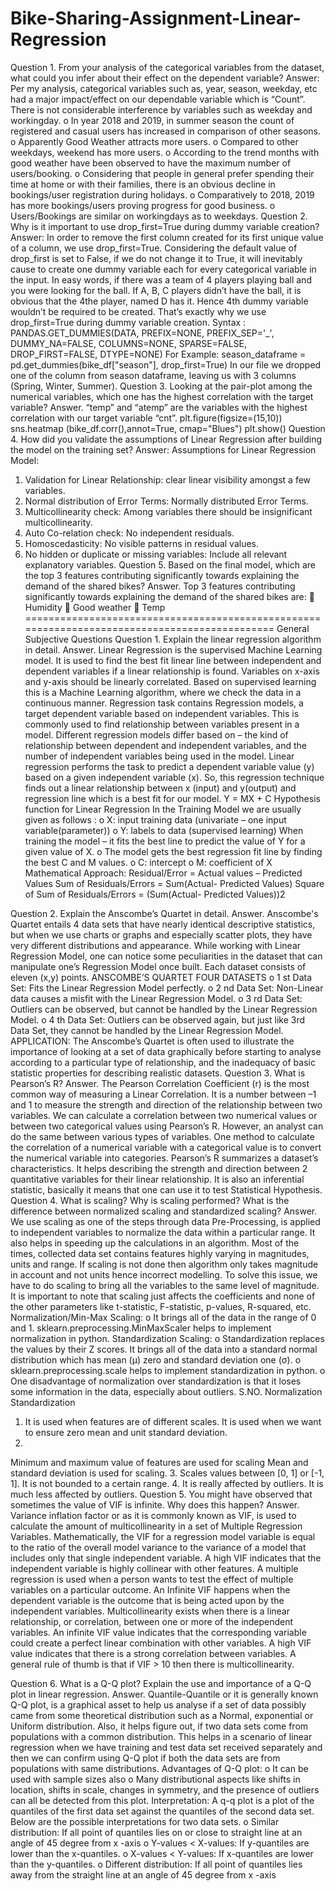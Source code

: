 # Bike-Sharing-Assignment-Linear-Regression

Question 1. From your analysis of the categorical variables from the dataset, what could you infer about their effect on the dependent
variable?
Answer: Per my analysis, categorical variables such as, year, season, weekday, etc had a major impact/effect on our
dependable variable which is “Count”. There is not considerable interference by variables such as weekday and workingday.
o In year 2018 and 2019, in summer season the count of registered and casual users has increased in comparison of other
seasons.
o Apparently Good Weather attracts more users.
o Compared to other weekdays, weekend has more users.
o According to the trend months with good weather have been observed to have the maximum number of users/booking.
o Considering that people in general prefer spending their time at home or with their families, there is an obvious decline in
bookings/user registration during holidays.
o Comparatively to 2018, 2019 has more bookings/users proving progress for good business.
o Users/Bookings are similar on workingdays as to weekdays.
Question 2. Why is it important to use drop_first=True during dummy variable creation?
Answer: In order to remove the first column created for its first unique value of a column, we use drop_first=True.
Considering the default value of drop_first is set to False, if we do not change it to True, it will inevitably cause to create one dummy
variable each for every categorical variable in the input.
In easy words, if there was a team of 4 players playing ball and you were looking for the ball. If A, B, C players didn’t have the ball, it
is obvious that the 4the player, named D has it. Hence 4th dummy variable wouldn’t be required to be created. That’s exactly why we
use drop_first=True during dummy variable creation.
Syntax :
PANDAS.GET_DUMMIES(DATA, PREFIX=NONE, PREFIX_SEP='_', DUMMY_NA=FALSE, COLUMNS=NONE, SPARSE=FALSE, DROP_FIRST=FALSE, DTYPE=NONE)
For Example: season_dataframe = pd.get_dummies(bike_df["season"], drop_first=True)
In our file we dropped one of the column from season dataframe, leaving us with 3 columns (Spring, Winter, Summer).
Question 3. Looking at the pair-plot among the numerical variables, which one has the highest correlation with the target variable?
Answer. “temp” and “atemp” are the variables with the highest correlation with our target variable “cnt”.
plt.figure(figsize=(15,10))
sns.heatmap (bike_df.corr(),annot=True, cmap="Blues")
plt.show()
Question 4. How did you validate the assumptions of Linear Regression after building the model on the training set?
Answer: Assumptions for Linear Regression Model:
1. Validation for Linear Relationship: clear linear visibility amongst a few variables.
2. Normal distribution of Error Terms: Normally distributed Error Terms.
3. Multicollinearity check: Among variables there should be insignificant multicollinearity.
4. Auto Co-relation check: No independent residuals.
5. Homoscedasticity: No visible patterns in residual values.
6. No hidden or duplicate or missing variables: Include all relevant explanatory variables.
Question 5. Based on the final model, which are the top 3 features contributing significantly towards explaining the demand of the
shared bikes?
Answer. Top 3 features contributing significantly towards explaining the demand of the shared bikes are:
 Humidity
 Good weather
 Temp
==============================================================================================
General Subjective Questions
Question 1. Explain the linear regression algorithm in detail.
Answer. Linear Regression is the supervised Machine Learning model. It is used to find the best fit linear line between
independent and dependent variables if a linear relationship is found. Variables on x-axis and y-axis should be linearly correlated.
Based on supervised learning this is a Machine Learning algorithm, where we check the data in a continuous manner. Regression task
contains Regression models, a target dependent variable based on independent variables. This is commonly used to find relationship
between variables present in a model. Different regression models differ based on – the kind of relationship between dependent and
independent variables, and the number of independent variables being used in the model. Linear regression performs the task to
predict a dependent variable value (y) based on a given independent variable (x). So, this regression technique finds out a linear
relationship between x (input) and y(output) and regression line which is a best fit for our model.
 Y = MX + C
 Hypothesis function for Linear Regression
In the Training Model we are usually given as follows :
o X: input training data (univariate – one input variable(parameter))
o Y: labels to data (supervised learning) When training the model – it fits the best line to predict the value of Y for a
given value of X.
o The model gets the best regression fit line by finding the best C and M values.
o C: intercept
o M: coefficient of X
Mathematical Approach:
Residual/Error = Actual values – Predicted Values
 Sum of Residuals/Errors = Sum(Actual- Predicted Values)
Square of Sum of Residuals/Errors = (Sum(Actual- Predicted Values))2 

Question 2. Explain the Anscombe’s Quartet in detail.
Answer. Anscombe's Quartet entails 4 data sets that have nearly identical descriptive statistics, but when we use charts or
graphs and especially scatter plots, they have very different distributions and appearance. While working with Linear Regression
Model, one can notice some peculiarities in the dataset that can manipulate one’s Regression Model once built. Each dataset consists
of eleven (x,y) points.
ANSCOMBE’S QUARTET FOUR DATASETS
o 1
st Data Set: Fits the Linear Regression Model perfectly.
o 2
nd Data Set: Non-Linear data causes a misfit with the Linear Regression Model.
o 3
rd Data Set: Outliers can be observed, but cannot be handled by the Linear Regression Model.
o 4
th Data Set: Outliers can be observed again, but just like 3rd Data Set, they cannot be handled by the Linear Regression
Model.
APPLICATION:
The Anscombe’s Quartet is often used to illustrate the importance of looking at a set of data graphically before starting to analyse
according to a particular type of relationship, and the inadequacy of basic statistic properties for describing realistic datasets.
Question 3. What is Pearson’s R?
Answer. The Pearson Correlation Coefficient (r) is the most common way of measuring a Linear Correlation. It is a number
between –1 and 1 to measure the strength and direction of the relationship between two variables.
We can calculate a correlation between two numerical values or between two categorical values using Pearson’s R. However, an
analyst can do the same between various types of variables. One method to calculate the correlation of a numerical variable with a
categorical value is to convert the numerical variable into categories. Pearson’s R summarizes a dataset’s characteristics. It helps
describing the strength and direction between 2 quantitative variables for their linear relationship. It is also an inferential statistic,
basically it means that one can use it to test Statistical Hypothesis.
Question 4. What is scaling? Why is scaling performed? What is the difference between normalized scaling and standardized scaling?
Answer. We use scaling as one of the steps through data Pre-Processing, is applied to independent variables to normalize the
data within a particular range. It also helps in speeding up the calculations in an algorithm. Most of the times, collected data set
contains features highly varying in magnitudes, units and range. If scaling is not done then algorithm only takes magnitude in account
and not units hence incorrect modelling. To solve this issue, we have to do scaling to bring all the variables to the same level of
magnitude. It is important to note that scaling just affects the coefficients and none of the other parameters like t-statistic, F-statistic,
p-values, R-squared, etc.
Normalization/Min-Max Scaling:
o It brings all of the data in the range of 0 and 1. sklearn.preprocessing.MinMaxScaler helps to implement normalization in
python.
Standardization Scaling:
o Standardization replaces the values by their Z scores. It brings all of the data into a standard normal distribution which has
mean (μ) zero and standard deviation one (σ).
o sklearn.preprocessing.scale helps to implement standardization in python.
o One disadvantage of normalization over standardization is that it loses some information in the data, especially about outliers.
S.NO. Normalization Standardization
1. It is used when features are of different scales.
It is used when we want to ensure zero mean and
unit standard deviation.
2.
Minimum and maximum value of features are
used for scaling Mean and standard deviation is used for scaling.
3. Scales values between [0, 1] or [-1, 1]. It is not bounded to a certain range.
4. It is really affected by outliers. It is much less affected by outliers.
Question 5. You might have observed that sometimes the value of VIF is infinite. Why does this happen?
Answer. Variance inflation factor or as it is commonly known as VIF, is used to calculate the amount of multicollinearity in a
set of Multiple Regression Variables. Mathematically, the VIF for a regression model variable is equal to the ratio of the overall model
variance to the variance of a model that includes only that single independent variable. A high VIF indicates that the independent
variable is highly collinear with other features.
A multiple regression is used when a person wants to test the effect of multiple variables on a particular outcome. An Infinite VIF
happens when the dependent variable is the outcome that is being acted upon by the independent variables. Multicollinearity exists
when there is a linear relationship, or correlation, between one or more of the independent variables. An infinite VIF value indicates
that the corresponding variable could create a perfect linear combination with other variables. A high VIF value indicates that there is
a strong correlation between variables. A general rule of thumb is that if VIF > 10 then there is multicollinearity. 

Question 6. What is a Q-Q plot? Explain the use and importance of a Q-Q plot in linear regression.
Answer. Quantile-Quantile or it is generally known Q-Q plot, is a graphical asset to help us analyse if a set of data possibly
came from some theoretical distribution such as a Normal, exponential or Uniform distribution. Also, it helps figure out, if two data
sets come from populations with a common distribution. This helps in a scenario of linear regression when we have training and test
data set received separately and then we can confirm using Q-Q plot if both the data sets are from populations with same distributions.
Advantages of Q-Q plot:
o It can be used with sample sizes also
o Many distributional aspects like shifts in location, shifts in scale, changes in symmetry, and the presence of outliers can all be
detected from this plot.
Interpretation:
A q-q plot is a plot of the quantiles of the first data set against the quantiles of the second data set.
Below are the possible interpretations for two data sets.
o Similar distribution: If all point of quantiles lies on or close to straight line at an angle of 45 degree from x -axis
o Y-values < X-values: If y-quantiles are lower than the x-quantiles.
o X-values < Y-values: If x-quantiles are lower than the y-quantiles.
o Different distribution: If all point of quantiles lies away from the straight line at an angle of 45 degree from x -axis
